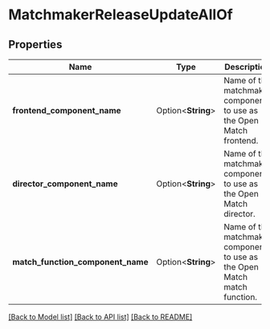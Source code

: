 # MatchmakerReleaseUpdateAllOf

## Properties

Name | Type | Description | Notes
------------ | ------------- | ------------- | -------------
**frontend_component_name** | Option<**String**> | Name of the matchmaker component to use as the Open Match frontend. | [optional]
**director_component_name** | Option<**String**> | Name of the matchmaker component to use as the Open Match director. | [optional]
**match_function_component_name** | Option<**String**> | Name of the matchmaker component to use as the Open Match match function. | [optional]

[[Back to Model list]](../README.md#documentation-for-models) [[Back to API list]](../README.md#documentation-for-api-endpoints) [[Back to README]](../README.md)


